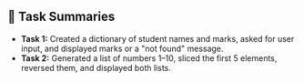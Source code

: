 ## 📌 Task Summaries

- **Task 1:** Created a dictionary of student names and marks, asked for user input, and displayed marks or a "not found" message.  
- **Task 2:** Generated a list of numbers 1–10, sliced the first 5 elements, reversed them, and displayed both lists. 

